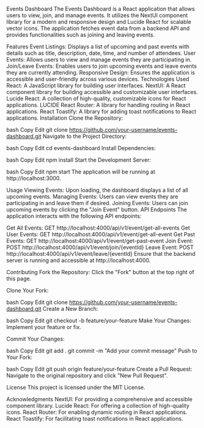 Events Dashboard
The Events Dashboard is a React application that allows users to view, join, and manage events. It utilizes the NextUI component library for a modern and responsive design and Lucide React for scalable vector icons. The application fetches event data from a backend API and provides functionalities such as joining and leaving events.

Features
Event Listings: Displays a list of upcoming and past events with details such as title, description, date, time, and number of attendees.
User Events: Allows users to view and manage events they are participating in.
Join/Leave Events: Enables users to join upcoming events and leave events they are currently attending.
Responsive Design: Ensures the application is accessible and user-friendly across various devices.
Technologies Used
React: A JavaScript library for building user interfaces.
NextUI: A React component library for building accessible and customizable user interfaces.
Lucide React: A collection of high-quality, customizable icons for React applications. 
LUCIDE
React Router: A library for handling routing in React applications.
React Toastify: A library for adding toast notifications to React applications.
Installation
Clone the Repository:

bash
Copy
Edit
git clone https://github.com/your-username/events-dashboard.git
Navigate to the Project Directory:

bash
Copy
Edit
cd events-dashboard
Install Dependencies:

bash
Copy
Edit
npm install
Start the Development Server:

bash
Copy
Edit
npm start
The application will be running at http://localhost:3000.

Usage
Viewing Events: Upon loading, the dashboard displays a list of all upcoming events.
Managing Events: Users can view events they are participating in and leave them if desired.
Joining Events: Users can join upcoming events by clicking the "Join Event" button.
API Endpoints
The application interacts with the following API endpoints:

Get All Events: GET http://localhost:4000/api/v1/event/get-all-events
Get User Events: GET http://localhost:4000/api/v1/event/get-all-event
Get Past Events: GET http://localhost:4000/api/v1/event/get-past-event
Join Event: POST http://localhost:4000/api/v1/event/join/{eventId}
Leave Event: POST http://localhost:4000/api/v1/event/leave/{eventId}
Ensure that the backend server is running and accessible at http://localhost:4000.

Contributing
Fork the Repository: Click the "Fork" button at the top right of this page.

Clone Your Fork:

bash
Copy
Edit
git clone https://github.com/your-username/events-dashboard.git
Create a New Branch:

bash
Copy
Edit
git checkout -b feature/your-feature
Make Your Changes: Implement your feature or fix.

Commit Your Changes:

bash
Copy
Edit
git add .
git commit -m "Add your commit message"
Push to Your Fork:

bash
Copy
Edit
git push origin feature/your-feature
Create a Pull Request: Navigate to the original repository and click "New Pull Request".

License
This project is licensed under the MIT License.

Acknowledgments
NextUI: For providing a comprehensive and accessible component library.
Lucide React: For offering a collection of high-quality icons.
React Router: For enabling dynamic routing in React applications.
React Toastify: For facilitating toast notifications in React applications.
